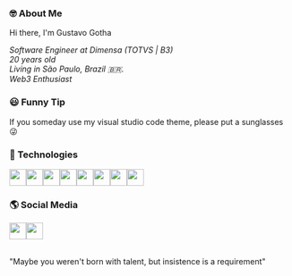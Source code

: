 ### 🤓 About Me

Hi there, I'm Gustavo Gotha

_Software Engineer at Dimensa (TOTVS | B3)_ <br>
_20 years old_ <br>
_Living in São Paulo, Brazil 🇧🇷._ <br>
_Web3 Enthusiast_

### 😃 Funny Tip

If you someday use my visual studio code theme, please put a sunglasses 😜

### 🚀 Technologies

<div style="display: flex;">
<img src="https://seeklogo.com/images/N/nodejs-logo-FBE122E377-seeklogo.com.png" height="30">
<img src="https://upload.wikimedia.org/wikipedia/commons/thumb/a/a7/React-icon.svg/1280px-React-icon.svg.png" height="30">
<img src="https://dashboard.snapcraft.io/site_media/appmedia/2020/03/app_icon_512.png" height="30">
<img src="https://git-scm.com/images/logos/downloads/Git-Icon-1788C.png" height="30" >
<img src="https://www.docker.com/wp-content/uploads/2022/03/Moby-logo.png" height="30" >
<img src="https://d1.awsstatic.com/asset-repository/products/amazon-rds/1024px-MySQL.ff87215b43fd7292af172e2a5d9b844217262571.png" height="30">
<img src="https://cdn-icons-png.flaticon.com/512/226/226777.png" height="30">
<img src="https://iconape.com/wp-content/png_logo_vector/typescript.png" height="30">
</div>

### 🌎 Social Media

<div style="display: flex;">
<a href="https://www.linkedin.com/in/gustavo-gotha-697656148/" target="_blank"><img height="30" src="https://cdn-icons-png.flaticon.com/512/174/174857.png"></a>
<a href="https://medium.com/@GGotha" target="_blank"><img height="30" src="https://cdn.iconscout.com/icon/free/png-256/medium-52-461817.png" ></a>
</div>

<br>

"Maybe you weren't born with talent, but insistence is a requirement"
